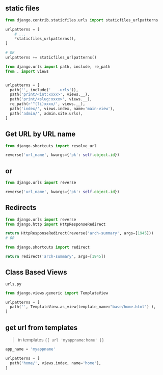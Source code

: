 ## static files
```python
from django.contrib.staticfiles.urls import staticfiles_urlpatterns

urlpatterns = [
    # ...
    *staticfiles_urlpatterns(),
]

# OR
urlpatterns += staticfiles_urlpatterns()
```


```python
from django.urls import path, include, re_path
from . import views


urlpatterns = [
  path('', include('___.urls')),
  path('print/<int:xxxx>', views.__),
  path('print/<slug:xxxx>', views.__),
  re_path(r'^(?i)xxxx/', views.__),
  path('index/', views.index, name='main-view'),
  path('admin/', admin.site.urls),
]
```


## Get URL by URL name
```python
from django.shortcuts import resolve_url

reverse('url_name', kwargs={'pk': self.object.id})
```


## or
```python
from django.urls import reverse

reverse('url_name', kwargs={'pk': self.object.id})
```


## Redirects
```python
from django.urls import reverse
from django.http import HttpResponseRedirect

return HttpResponseRedirect(reverse('arch-summary', args=[1945]))
# OR

from django.shortcuts import redirect

return redirect('arch-summary', args=[1945])
```


## Class Based Views
`urls.py`
```python
from django.views.generic import TemplateView

urlpatterns = [
  path('', TemplateView.as_view(template_name="base/home.html") ),
]
```


## get url from templates
> in templates `{{ url 'myappname:home' }}`
```python
app_name = 'myappname'

urlpatterns = [
  path('home/', views.index, name='home'),
]
```
